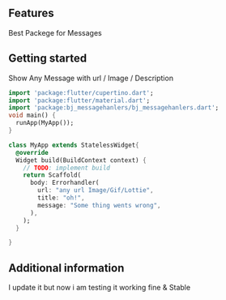 

## Features

Best Packege for Messages

## Getting started

Show Any Message with url / Image / Description 



```dart
import 'package:flutter/cupertino.dart';
import 'package:flutter/material.dart';
import 'package:bj_messagehanlers/bj_messagehanlers.dart';
void main() {
  runApp(MyApp());
}

class MyApp extends StatelessWidget{
  @override
  Widget build(BuildContext context) {
    // TODO: implement build
    return Scaffold(
      body: Errorhandler(
        url: "any url Image/Gif/Lottie",
        title: "oh!",
        message: "Some thing wents wrong",
      ),
    );
  }

}
```

## Additional information

I update it but now i am testing it working fine & Stable